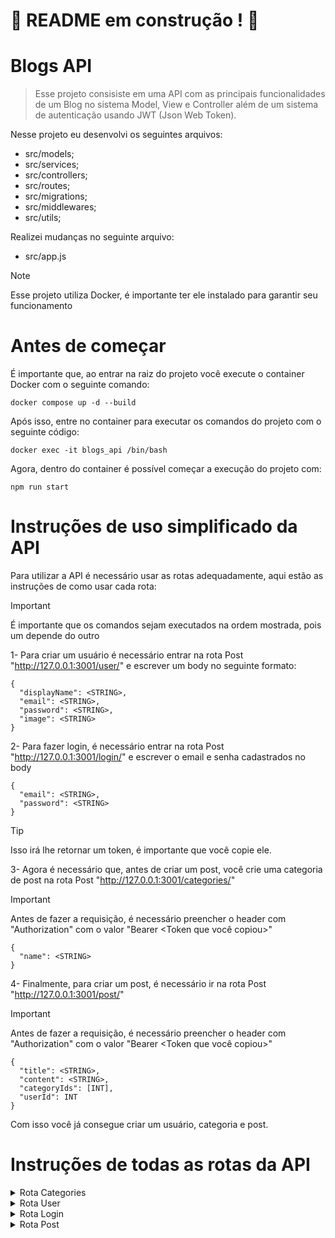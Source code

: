 # :construction: README em construção ! :construction:
<!-- Olá, Tryber!
Esse é apenas um arquivo inicial para o README do seu projeto.
É essencial que você preencha esse documento por conta própria, ok?
Não deixe de usar nossas dicas de escrita de README de projetos, e deixe sua criatividade brilhar!
:warning: IMPORTANTE: você precisa deixar nítido:
- quais arquivos/pastas foram desenvolvidos por você; 
- quais arquivos/pastas foram desenvolvidos por outra pessoa estudante;
- quais arquivos/pastas foram desenvolvidos pela Trybe.
-->
# Blogs API

> Esse projeto consisiste em uma API com as principais funcionalidades de um Blog no sistema Model, View e Controller além de um sistema de autenticação usando JWT (Json Web Token).

Nesse projeto eu desenvolvi os seguintes arquivos:
  - src/models;
  - src/services;
  - src/controllers;
  - src/routes;
  - src/migrations;
  - src/middlewares;
  - src/utils;
    
Realizei mudanças no seguinte arquivo:
  - src/app.js

> [!NOTE]
> Esse projeto utiliza Docker, é importante ter ele instalado para garantir seu funcionamento

# Antes de começar
É importante que, ao entrar na raiz do projeto você execute o container Docker com o seguinte comando:
```
docker compose up -d --build
```
Após isso, entre no container para executar os comandos do projeto com o seguinte código:
```
docker exec -it blogs_api /bin/bash
```

Agora, dentro do container é possível começar a execução do projeto com:
```
npm run start
```

# Instruções de uso simplificado da API

Para utilizar a API é necessário usar as rotas adequadamente, aqui estão as instruções de como usar cada rota:
> [!IMPORTANT]
> É importante que os comandos sejam executados na ordem mostrada, pois um depende do outro 

1- Para criar um usuário é necessário entrar na rota Post "http://127.0.0.1:3001/user/" e escrever um body no seguinte formato:

  ```
  {
    "displayName": <STRING>,
    "email": <STRING>,
    "password": <STRING>,
    "image": <STRING>
  }
  ```

2- Para fazer login, é necessário entrar na rota Post "http://127.0.0.1:3001/login/" e escrever o email e senha cadastrados no body
  
  ```
  {
    "email": <STRING>,
    "password": <STRING>
  }
  ```

  > [!TIP]
  > Isso irá lhe retornar um token, é importante que você copie ele.

3- Agora é necessário que, antes de criar um post, você crie uma categoria de post na rota Post "http://127.0.0.1:3001/categories/"
  > [!IMPORTANT]
  > Antes de fazer a requisição, é necessário preencher o header com "Authorization" com o valor "Bearer <Token que você copiou>"

  ```
  {
    "name": <STRING>
  }
  ```

4- Finalmente, para criar um post, é necessário ir na rota Post "http://127.0.0.1:3001/post/"
  > [!IMPORTANT]
  > Antes de fazer a requisição, é necessário preencher o header com "Authorization" com o valor "Bearer <Token que você copiou>"

  ```
  {
    "title": <STRING>,
    "content": <STRING>,
    "categoryIds": [INT],
    "userId": INT
  }
  ```
Com isso você já consegue criar um usuário, categoria e post.

# Instruções de todas as rotas da API

<details>
<summary>Rota Categories</summary>

### Post Category

A rota Post "http://127.0.0.1:3001/categories/" é usada para criar uma nova categoria.

É necessário fazer uma requisição com o Authorization no header usando o Token criado no login e o body:
  
```
{
"name": <STRING>
}
```

### Get Category

A rota Get "http://127.0.0.1:3001/categories/" é usada para retornar todas as categorias já criadas.

É necessário fazer uma requisição com o Authorization no header usando o Token criado no login e o body vazio.

# Instruções de todas as rotas da API
</details>

<details>
<summary>Rota User</summary>

### Post User

A rota Post "http://127.0.0.1:3001/user/" é usada para criar um novo User.

```
{
  "displayName": <STRING>,
  "email": "<STRING>",
  "password": <STRING>,
  "image": <STRING>
}
```

### Get User

A rota Get "http://127.0.0.1:3001/user/" é usada para retornar todos os usuários já criados.

É necessário fazer uma requisição com o Authorization no header usando o Token criado no login e o body vazio.

### Get User com ID

A rota Get "http://127.0.0.1:3001/user/:id" é usada para retornar o user com o ID especificado.

É necessário fazer uma requisição com o Authorization no header usando o Token criado no login e o body vazio.

### Delete User

A rota Delete "http://127.0.0.1:3001/user/me" é usada para deletar o usuário que deu origem ao Token inserido.

É necessário fazer uma requisição com o Authorization no header usando o Token criado no login e o body vazio.

</details>

<details>
<summary>Rota Login</summary>

### Post Login

A rota Post "http://127.0.0.1:3001/login/" é usada para logar com os dados criados na rota User.

É necessário usar o seguinte body na requisição:

```
{
  "email": <STRING>,
  "password": <STRING>
}
```

</details>

<details>
<summary>Rota Post</summary>

### Post Post

A rota Post "http://127.0.0.1:3001/post/" é usada para criar uma publicação.

É necessário fazer uma requisição com o Authorization no header usando o Token criado no login e o seguinte body:

```
{
  "title": <STRING>,
  "content": <STRING>,
  "categoryIds": [INT],
  "userId": INT
}
```

### Get Post

A rota Get "http://127.0.0.1:3001/post/" é usada para retornar todos os posts já criados.

É necessário fazer uma requisição com o Authorization no header usando o Token criado no login e o body vazio.

### Get Post com ID

A rota Get "http://127.0.0.1:3001/post/:id" é usada para retornar todos os posts já criados.

É necessário fazer uma requisição com o Authorization no header usando o Token criado no login e o body vazio.

### Put Post

A rota Put "http://127.0.0.1:3001/post/:id" é usada para atualizar um post já criado com o ID especificado.

É necessário fazer uma requisição com o Authorization no header usando o Token criado no login e o seguinte body:

```
{
  "title": "teste 3",
  "content": "conteúdo 2 do título 3",
  "userId": 1
}
```
</details>
